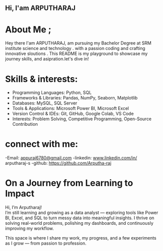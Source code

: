 ## Hi, I'am ARPUTHARAJ

# About Me ;
Hey there I'am ARPUTHARAJ, am pursuing my Bachelor Degree  at SRM institute science and technology . with a passion coding and crafting innovative sloutions . This README is my playground to showcase my journey skills, and asipration.let's dive in!

# Skills & interests:
- Programming Languages: Python, SQL
- Frameworks & Libraries: Pandas, NumPy, Seaborn, Matplotlib
- Databases: MySQL, SQL Server
- Tools & Applications: Microsoft Power BI, Microsoft Excel
- Version Control & IDEs: Git, GitHub, Google Colab, VS Code
- Interests: Problem Solving, Competitive Programming, Open-Source Contribution

# connect with me:
-Email:  appuraj6780@gmail.com
-linkedin:  www.linkedin.com/in/ arputharaj-s
-github:  https://github.com/Arputha-raj

# On a Journey from Learning to Impact

Hi, I’m Arputharaj!  
I’m still learning and growing as a data analyst — exploring tools like Power BI, Excel, and SQL to turn messy data into meaningful insights. I thrive on solving real-world problems, polishing my dashboards, and continuously improving my workflow.

This space is where I share my work, my progress, and a few experiments as I grow — from passion to profession.
